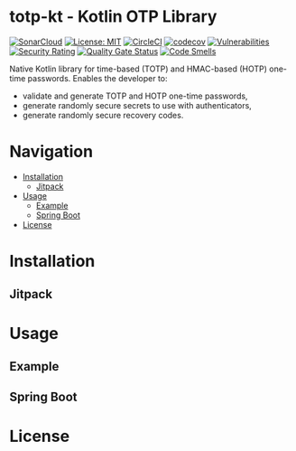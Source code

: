 # totp-kt - Kotlin OTP Library
[![SonarCloud](https://sonarcloud.io/images/project_badges/sonarcloud-black.svg)](https://sonarcloud.io/summary/new_code?id=robinohs_totp-kt)
[![License: MIT](https://img.shields.io/badge/License-MIT-yellow.svg)](https://opensource.org/licenses/MIT) [![CircleCI](https://dl.circleci.com/status-badge/img/gh/robinohs/totp-kt/tree/main.svg?style=svg)](https://dl.circleci.com/status-badge/redirect/gh/robinohs/totp-kt/tree/main) [![codecov](https://codecov.io/gh/robinohs/totp-kt/branch/main/graph/badge.svg?token=2OT80TLHK9)](https://codecov.io/gh/robinohs/totp-kt) [![Vulnerabilities](https://sonarcloud.io/api/project_badges/measure?project=robinohs_totp-kt&metric=vulnerabilities)](https://sonarcloud.io/summary/new_code?id=robinohs_totp-kt) [![Security Rating](https://sonarcloud.io/api/project_badges/measure?project=robinohs_totp-kt&metric=security_rating)](https://sonarcloud.io/summary/new_code?id=robinohs_totp-kt) [![Quality Gate Status](https://sonarcloud.io/api/project_badges/measure?project=robinohs_totp-kt&metric=alert_status)](https://sonarcloud.io/summary/new_code?id=robinohs_totp-kt) [![Code Smells](https://sonarcloud.io/api/project_badges/measure?project=robinohs_totp-kt&metric=code_smells)](https://sonarcloud.io/summary/new_code?id=robinohs_totp-kt)


Native Kotlin library for time-based (TOTP) and HMAC-based (HOTP) one-time passwords.
Enables the developer to:
- validate and generate TOTP and HOTP one-time passwords,
- generate randomly secure secrets to use with authenticators,
- generate randomly secure recovery codes.

# Navigation
 - [Installation](#installation)
	- [Jitpack](#jitpack)
 - [Usage](#usage)
    - [Example](#example)
    - [Spring Boot](#spring-boot)
  - [License](#license)

# Installation

## Jitpack

# Usage
## Example
## Spring Boot
# License
